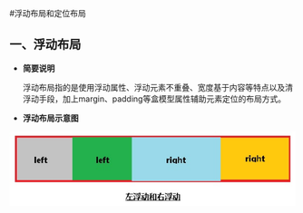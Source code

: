 #浮动布局和定位布局

## 一、浮动布局
* __简要说明__

    浮动布局指的是使用浮动属性、浮动元素不重叠、宽度基于内容等特点以及清浮动手段，加上margin、padding等盒模型属性辅助元素定位的布局方式。
* __浮动布局示意图__

![浮动布局示意图](./imgs/float.jpg)